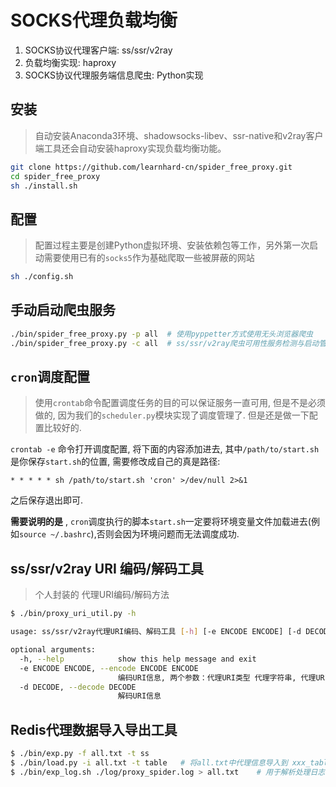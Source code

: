 # SOCKS代理负载均衡

1. SOCKS协议代理客户端: ss/ssr/v2ray
2. 负载均衡实现: haproxy
3. SOCKS协议代理服务端信息爬虫: Python实现


## 安装
> 自动安装Anaconda3环境、shadowsocks-libev、ssr-native和v2ray客户端工具还会自动安装haproxy实现负载均衡功能。


```sh
git clone https://github.com/learnhard-cn/spider_free_proxy.git
cd spider_free_proxy
sh ./install.sh
```

## 配置
> 配置过程主要是创建Python虚拟环境、安装依赖包等工作，另外第一次启动需要使用已有的`socks5`作为基础爬取一些被屏蔽的网站

```sh
sh ./config.sh
```


## 手动启动爬虫服务

```sh
./bin/spider_free_proxy.py -p all  # 使用pyppetter方式使用无头浏览器爬虫
./bin/spider_free_proxy.py -c all  # ss/ssr/v2ray爬虫可用性服务检测与启动管理
```

## `cron`调度配置
> 使用`crontab`命令配置调度任务的目的可以保证服务一直可用, 但是不是必须做的, 因为我们的`scheduler.py`模块实现了调度管理了. 但是还是做一下配置比较好的.

`crontab -e` 命令打开调度配置, 将下面的内容添加进去, 其中`/path/to/start.sh`是你保存`start.sh`的位置, 需要修改成自己的真是路径:
```
* * * * * sh /path/to/start.sh 'cron' >/dev/null 2>&1
```
之后保存退出即可.

**需要说明的是** , `cron`调度执行的脚本`start.sh`一定要将环境变量文件加载进去(例如`source ~/.bashrc`),否则会因为环境问题而无法调度成功.

## ss/ssr/v2ray URI 编码/解码工具
> 个人封装的 代理URI编码/解码方法

```sh
$ ./bin/proxy_uri_util.py -h

usage: ss/ssr/v2ray代理URI编码、解码工具 [-h] [-e ENCODE ENCODE] [-d DECODE]

optional arguments:
  -h, --help            show this help message and exit
  -e ENCODE ENCODE, --encode ENCODE ENCODE
                        编码URI信息, 两个参数：代理URI类型 代理字符串, 代理URI类型:ss/ssr/vmess
  -d DECODE, --decode DECODE
                        解码URI信息

```

## Redis代理数据导入导出工具

```sh
$ ./bin/exp.py -f all.txt -t ss
$ ./bin/load.py -i all.txt -t table   # 将all.txt中代理信息导入到 xxx_table中,all.txt格式为[type host_info  jsonline_detail_data]
$ ./bin/exp_log.sh ./log/proxy_spider.log > all.txt    # 用于解析处理日志中已经删除的历史代理信息，可以作为回收工具。
```
